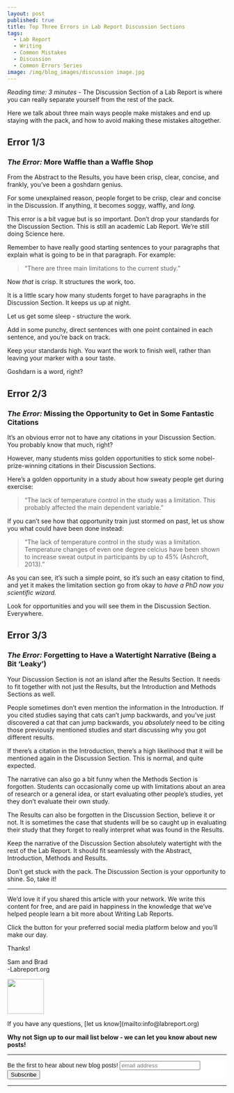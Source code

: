 ```yaml
---
layout: post
published: true
title: Top Three Errors in Lab Report Discussion Sections
tags:
  - Lab Report
  - Writing
  - Common Mistakes
  - Discussion
  - Common Errors Series
image: /img/blog_images/discussion image.jpg
---
```

_Reading time: 3 minutes_ - The Discussion Section of a Lab Report is where you can really separate yourself from the rest of the pack. 

Here we talk about three main ways people make mistakes and end up staying with the pack, and how to avoid making these mistakes altogether.


 
## **Error 1/3**
### *The Error:* More Waffle than a Waffle Shop
 
From the Abstract to the Results, you have been crisp, clear, concise, and frankly, you’ve been a goshdarn genius.

For some unexplained reason, people forget to be crisp, clear and concise in the Discussion. If anything, it becomes soggy, waffly, and _long._

This error is a bit vague but is so important. Don’t drop your standards for the Discussion Section. This is still an academic Lab Report. We’re still doing Science here.

Remember to have really good starting sentences to your paragraphs that explain what is going to be in that paragraph. For example:

> “There are three main limitations to the current study.”

Now _that_ is crisp. It structures the work, too.

It is a little scary how many students forget to have paragraphs in the Discussion Section. It keeps us up at night.

Let us get some sleep - structure the work.

Add in some punchy, direct sentences with one point contained in each sentence, and you’re back on track.

Keep your standards high. You want the work to finish well, rather than leaving your marker with a sour taste. 

Goshdarn is a word, right?


 
## **Error 2/3**
### *The Error:* Missing the Opportunity to Get in Some Fantastic Citations
 
It’s an obvious error not to have any citations in your Discussion Section. You probably know that much, right?

However, many students miss golden opportunities to stick some nobel-prize-winning citations in their Discussion Sections. 

Here’s a golden opportunity in a study about how sweaty people get during exercise:

> “The lack of temperature control in the study was a limitation. This probably affected the main dependent variable.”

If you can’t see how that opportunity train just stormed on past, let us show you what could have been done instead:

> “The lack of temperature control in the study was a limitation. Temperature changes of even one degree celcius have been shown to increase sweat output in participants by up to 45% (Ashcroft, 2013).”

As you can see, it’s such a simple point, so it’s such an easy citation to find, and yet it makes the limitation section go from okay to _have a PhD now you scientific wizard._

Look for opportunities and you will see them in the Discussion Section. Everywhere.

 
## **Error 3/3**
### *The Error:* Forgetting to Have a Watertight Narrative (Being a Bit ‘Leaky’)
 
Your Discussion Section is not an island after the Results Section. It needs to fit together with not just the Results, but the Introduction and Methods Sections as well.

People sometimes don’t even mention the information in the Introduction. If you cited studies saying that cats can’t jump backwards, and you’ve just discovered a cat that can jump backwards, you _absolutely_ need to be citing those previously mentioned studies and start discussing why you got different results.

If there’s a citation in the Introduction, there’s a high likelihood that it will be mentioned again in the Discussion Section. This is normal, and quite expected.

The narrative can also go a bit funny when the Methods Section is forgotten. Students can occasionally come up with limitations about an area of research or a general idea, or start evaluating other people’s studies, yet they don’t evaluate their own study.

The Results can also be forgotten in the Discussion Section, believe it or not. It is sometimes the case that students will be so caught up in evaluating their study that they forget to really interpret what was found in the Results.

Keep the narrative of the Discussion Section absolutely watertight with the rest of the Lab Report. It should fit seamlessly with the Abstract, Introduction, Methods and Results.


Don’t get stuck with the pack. The Discussion Section is your opportunity to shine. So, take it!





--- 

We’d love it if you shared this article with your network. We write this content for free, and are paid in happiness in the knowledge that we’ve helped people learn a bit more about Writing Lab Reports.

Click the button for your preferred social media platform below and you’ll make our day.

Thanks!

Sam and Brad  
-Labreport.org  
<p style="text-align: left;"><img src="https://s-ashcroft.github.io/img/avatar-icon.png" alt="" width="84" height="80" /></p>  
If you have any questions, [let us know](mailto:info@labreport.org)

 
**Why not Sign up to our mail list below - we can let you know about new posts!**

---

<!-- Begin Mailchimp Signup Form -->
<link href="//cdn-images.mailchimp.com/embedcode/horizontal-slim-10_7.css" rel="stylesheet" type="text/css">
<style type="text/css">
	#mc_embed_signup{background:#fff; clear:left; font:14px Helvetica,Arial,sans-serif; width:100%;}
	/* Add your own Mailchimp form style overrides in your site stylesheet or in this style block.
	   We recommend moving this block and the preceding CSS link to the HEAD of your HTML file. */
</style>
<div id="mc_embed_signup">
<form action="https://Org.us20.list-manage.com/subscribe/post?u=7d4ac3d81a475c6d44aa19c58&amp;id=6ef2deec11" method="post" id="mc-embedded-subscribe-form" name="mc-embedded-subscribe-form" class="validate" target="_blank" novalidate>
    <div id="mc_embed_signup_scroll">
	<label for="mce-EMAIL">Be the first to hear about new blog posts!</label>
	<input type="email" value="" name="EMAIL" class="email" id="mce-EMAIL" placeholder="email address" required>
    <!-- real people should not fill this in and expect good things - do not remove this or risk form bot signups-->
    <div style="position: absolute; left: -5000px;" aria-hidden="true"><input type="text" name="b_7d4ac3d81a475c6d44aa19c58_6ef2deec11" tabindex="-1" value=""></div>
    <div class="clear"><input type="submit" value="Subscribe" name="subscribe" id="mc-embedded-subscribe" class="button"></div>
    </div>
</form>
</div>

<!--End mc_embed_signup-->

---
